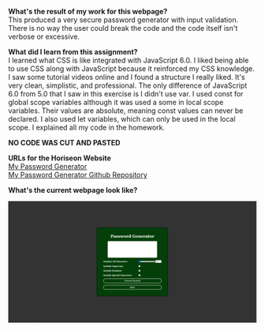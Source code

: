 **What's the result of my work for this webpage?** <BR />
This produced a very secure password generator with input validation. There is no way the user could break the code and the code itself isn't verbose or excessive.

**What did I learn from this assignment?** <BR />
I learned what CSS is like integrated with JavaScript 6.0. I liked being able to use CSS along with JavaScript because it reinforced my CSS knowledge. I saw some tutorial videos online and I found a structure I really liked. It's very clean, simplistic, and professional. 
The only difference of JavaScript 6.0 from 5.0 that I saw in this exercise is I didn't use var. I used const for global scope variables although it was used a some in local scope variables. Their values are absolute, meaning const values can never be declared. I also used let variables, which can only be used in the local scope. I explained all my code in the homework. 

**NO CODE WAS CUT AND PASTED**

**URLs for the Horiseon Website** <BR />
<a href ="https://burkemm.github.io/Matts-Password-Generator/">My Password Generator</a> <BR />
<a href ="https://github.com/burkemm/Matts-Password-Generator">My Password Generator Github Repository</a>

**What's the current webpage look like?** <BR />

![Matts-Portfolio](./Assets/Matts-Password-Generator.PNG)


